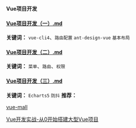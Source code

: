 **Vue项目开发**

#### [Vue项目开发（一）.md](guide/Vue项目开发/Vue项目开发（一）.md)

**关键词：** `vue-cli4`、`路由配置` `ant-design-vue` `基本布局`

#### [Vue项目开发（二）.md](guide/Vue项目开发/Vue项目开发（二）.md)

**关键词：** `菜单`、`路由`、`权限`

#### [Vue项目开发（三）.md](guide/Vue项目开发/Vue项目开发（三）.md)

**关键词：** `Echarts5` `防抖`
**推荐：**

[vue-mall](https://github.com/snowLeopard93/vue-mall)

[Vue开发实战-从0开始搭建大型Vue项目](https://time.geekbang.org/course/intro/100024601)
